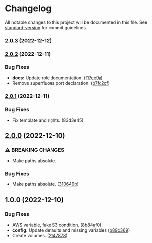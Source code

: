 # Changelog

All notable changes to this project will be documented in this file. See [standard-version](https://github.com/conventional-changelog/standard-version) for commit guidelines.

### [2.0.3](https://git.laurivan.com/Dev/ansible-role-outline-wiki/compare/v2.0.2...v2.0.3) (2022-12-12)

### [2.0.2](https://git.laurivan.com/Dev/ansible-role-outline-wiki/compare/v2.0.1...v2.0.2) (2022-12-11)


### Bug Fixes

* **docs:** Update role documentation. ([f17ee9a](https://git.laurivan.com/Dev/ansible-role-outline-wiki/commit/f17ee9a9cc7ccb15f0196a7dbecf83e0b1c53bdf))
* Remove superfluous port declaration. ([b7fd2cf](https://git.laurivan.com/Dev/ansible-role-outline-wiki/commit/b7fd2cff4539b97dfd3b70e1d1d26138ed648dd2))

### [2.0.1](https://git.laurivan.com/Dev/ansible-role-outline-wiki/compare/v2.0.0...v2.0.1) (2022-12-11)


### Bug Fixes

* Fix template and rights. ([83d3e45](https://git.laurivan.com/Dev/ansible-role-outline-wiki/commit/83d3e45c05c096506430fd9e2568787c8a793a25))

## [2.0.0](https://git.laurivan.com/Dev/ansible-role-outline-wiki/compare/v1.0.0...v2.0.0) (2022-12-10)


### ⚠ BREAKING CHANGES

* Make paths absolute.

### Bug Fixes

* Make paths absolute. ([310649b](https://git.laurivan.com/Dev/ansible-role-outline-wiki/commit/310649b9735822eee4f962bbb3f9207c33989f89))

## 1.0.0 (2022-12-10)

### Bug Fixes

* AWS variable, fake S3 condition. ([8b84af0](https://git.laurivan.com/Dev/ansible-role-outline-wiki/commit/8b84af081fc8ec7a63ce139409c3fbd546ae1478))
* **config:** Update defaults and missing variables ([b89c369](https://git.laurivan.com/Dev/ansible-role-outline-wiki/commit/b89c369824468118c7897b62cfba20351531643b))
* Create volumes. ([2147878](https://git.laurivan.com/Dev/ansible-role-outline-wiki/commit/2147878061376a8052c375a01569da661f3daa4f))
